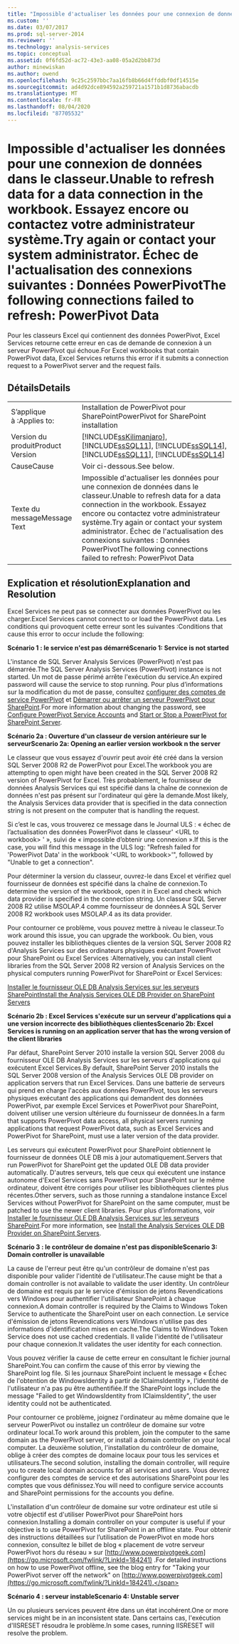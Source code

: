 ```yaml
---
title: "Impossible d'actualiser les données pour une connexion de données dans le classeur. Essayez encore ou contactez votre administrateur système. Échec de l’actualisation des connexions suivantes : données PowerPivot | Microsoft Docs"
ms.custom: ''
ms.date: 03/07/2017
ms.prod: sql-server-2014
ms.reviewer: ''
ms.technology: analysis-services
ms.topic: conceptual
ms.assetid: 0f6fd52d-ac72-43e3-aa08-05a2d2bb873d
author: minewiskan
ms.author: owend
ms.openlocfilehash: 9c25c2597bbc7aa16fb8b66d4ffddbf0df14515e
ms.sourcegitcommit: ad4d92dce894592a259721a1571b1d8736abacdb
ms.translationtype: MT
ms.contentlocale: fr-FR
ms.lasthandoff: 08/04/2020
ms.locfileid: "87705532"
---
```

# <a name="unable-to-refresh-data-for-a-data-connection-in-the-workbook-try-again-or-contact-your-system-administrator-the-following-connections-failed-to-refresh-powerpivot-data"></a><span data-ttu-id="e5d33-104">Impossible d'actualiser les données pour une connexion de données dans le classeur.</span><span class="sxs-lookup"><span data-stu-id="e5d33-104">Unable to refresh data for a data connection in the workbook.</span></span> <span data-ttu-id="e5d33-105">Essayez encore ou contactez votre administrateur système.</span><span class="sxs-lookup"><span data-stu-id="e5d33-105">Try again or contact your system administrator.</span></span> <span data-ttu-id="e5d33-106">Échec de l'actualisation des connexions suivantes : Données PowerPivot</span><span class="sxs-lookup"><span data-stu-id="e5d33-106">The following connections failed to refresh: PowerPivot Data</span></span>
  <span data-ttu-id="e5d33-107">Pour les classeurs Excel qui contiennent des données PowerPivot, Excel Services retourne cette erreur en cas de demande de connexion à un serveur PowerPivot qui échoue.</span><span class="sxs-lookup"><span data-stu-id="e5d33-107">For Excel workbooks that contain PowerPivot data, Excel Services returns this error if it submits a connection request to a PowerPivot server and the request fails.</span></span>  
  
## <a name="details"></a><span data-ttu-id="e5d33-108">Détails</span><span class="sxs-lookup"><span data-stu-id="e5d33-108">Details</span></span>  
  
|||  
|-|-|  
|<span data-ttu-id="e5d33-109">S’applique à :</span><span class="sxs-lookup"><span data-stu-id="e5d33-109">Applies to:</span></span>|<span data-ttu-id="e5d33-110">Installation de PowerPivot pour SharePoint</span><span class="sxs-lookup"><span data-stu-id="e5d33-110">PowerPivot for SharePoint installation</span></span>|  
|<span data-ttu-id="e5d33-111">Version du produit</span><span class="sxs-lookup"><span data-stu-id="e5d33-111">Product Version</span></span>|[!INCLUDE[ssKilimanjaro](../../includes/sskilimanjaro-md.md)]<span data-ttu-id="e5d33-112">, [!INCLUDE[ssSQL11](../../includes/sssql11-md.md)], [!INCLUDE[ssSQL14](../../includes/sssql14-md.md)]</span><span class="sxs-lookup"><span data-stu-id="e5d33-112">, [!INCLUDE[ssSQL11](../../includes/sssql11-md.md)], [!INCLUDE[ssSQL14](../../includes/sssql14-md.md)]</span></span>|  
|<span data-ttu-id="e5d33-113">Cause</span><span class="sxs-lookup"><span data-stu-id="e5d33-113">Cause</span></span>|<span data-ttu-id="e5d33-114">Voir ci-dessous.</span><span class="sxs-lookup"><span data-stu-id="e5d33-114">See below.</span></span>|  
|<span data-ttu-id="e5d33-115">Texte du message</span><span class="sxs-lookup"><span data-stu-id="e5d33-115">Message Text</span></span>|<span data-ttu-id="e5d33-116">Impossible d'actualiser les données pour une connexion de données dans le classeur.</span><span class="sxs-lookup"><span data-stu-id="e5d33-116">Unable to refresh data for a data connection in the workbook.</span></span> <span data-ttu-id="e5d33-117">Essayez encore ou contactez votre administrateur système.</span><span class="sxs-lookup"><span data-stu-id="e5d33-117">Try again or contact your system administrator.</span></span> <span data-ttu-id="e5d33-118">Échec de l'actualisation des connexions suivantes : Données PowerPivot</span><span class="sxs-lookup"><span data-stu-id="e5d33-118">The following connections failed to refresh: PowerPivot Data</span></span>|  
  
## <a name="explanation-and-resolution"></a><span data-ttu-id="e5d33-119">Explication et résolution</span><span class="sxs-lookup"><span data-stu-id="e5d33-119">Explanation and Resolution</span></span>  
 <span data-ttu-id="e5d33-120">Excel Services ne peut pas se connecter aux données PowerPivot ou les charger.</span><span class="sxs-lookup"><span data-stu-id="e5d33-120">Excel Services cannot connect to or load the PowerPivot data.</span></span> <span data-ttu-id="e5d33-121">Les conditions qui provoquent cette erreur sont les suivantes :</span><span class="sxs-lookup"><span data-stu-id="e5d33-121">Conditions that cause this error to occur include the following:</span></span>  
  
 <span data-ttu-id="e5d33-122">**Scénario 1 : le service n'est pas démarré**</span><span class="sxs-lookup"><span data-stu-id="e5d33-122">**Scenario 1: Service is not started**</span></span>  
  
 <span data-ttu-id="e5d33-123">L'instance de SQL Server Analysis Services (PowerPivot) n'est pas démarrée.</span><span class="sxs-lookup"><span data-stu-id="e5d33-123">The SQL Server Analysis Services (PowerPivot) instance is not started.</span></span> <span data-ttu-id="e5d33-124">Un mot de passe périmé arrête l'exécution du service.</span><span class="sxs-lookup"><span data-stu-id="e5d33-124">An expired password will cause the service to stop running.</span></span> <span data-ttu-id="e5d33-125">Pour plus d’informations sur la modification du mot de passe, consultez [configurer des comptes de service PowerPivot](configure-power-pivot-service-accounts.md) et [Démarrer ou arrêter un serveur PowerPivot pour SharePoint](start-or-stop-a-power-pivot-for-sharepoint-server.md).</span><span class="sxs-lookup"><span data-stu-id="e5d33-125">For more information about changing the password, see [Configure PowerPivot Service Accounts](configure-power-pivot-service-accounts.md) and [Start or Stop a PowerPivot for SharePoint Server](start-or-stop-a-power-pivot-for-sharepoint-server.md).</span></span>  
  
 <span data-ttu-id="e5d33-126">**Scénario 2a : Ouverture d'un classeur de version antérieure sur le serveur**</span><span class="sxs-lookup"><span data-stu-id="e5d33-126">**Scenario 2a: Opening an earlier version workbook n the server**</span></span>  
  
 <span data-ttu-id="e5d33-127">Le classeur que vous essayez d'ouvrir peut avoir été créé dans la version SQL Server 2008 R2 de PowerPivot pour Excel.</span><span class="sxs-lookup"><span data-stu-id="e5d33-127">The workbook you are attempting to open might have been created in the SQL Server 2008 R2 version of PowerPivot for Excel.</span></span> <span data-ttu-id="e5d33-128">Très probablement, le fournisseur de données Analysis Services qui est spécifié dans la chaîne de connexion de données n'est pas présent sur l'ordinateur qui gère la demande.</span><span class="sxs-lookup"><span data-stu-id="e5d33-128">Most likely, the Analysis Services data provider that is specified in the data connection string is not present on the computer that is handling the request.</span></span>  
  
 <span data-ttu-id="e5d33-129">Si c’est le cas, vous trouverez ce message dans le Journal ULS : « échec de l’actualisation des données PowerPivot dans le classeur' \<URL to workbook> ' », suivi de « impossible d’obtenir une connexion ».</span><span class="sxs-lookup"><span data-stu-id="e5d33-129">If this is the case, you will find this message in the ULS log: "Refresh failed for 'PowerPivot Data' in the workbook '\<URL to workbook>'", followed by "Unable to get a connection".</span></span>  
  
 <span data-ttu-id="e5d33-130">Pour déterminer la version du classeur, ouvrez-le dans Excel et vérifiez quel fournisseur de données est spécifié dans la chaîne de connexion.</span><span class="sxs-lookup"><span data-stu-id="e5d33-130">To determine the version of the workbook, open it in Excel and check which data provider is specified in the connection string.</span></span> <span data-ttu-id="e5d33-131">Un classeur SQL Server 2008 R2 utilise MSOLAP.4 comme fournisseur de données.</span><span class="sxs-lookup"><span data-stu-id="e5d33-131">A SQL Server 2008 R2 workbook uses MSOLAP.4 as its data provider.</span></span>  
  
 <span data-ttu-id="e5d33-132">Pour contourner ce problème, vous pouvez mettre à niveau le classeur.</span><span class="sxs-lookup"><span data-stu-id="e5d33-132">To work around this issue, you can upgrade the workbook.</span></span> <span data-ttu-id="e5d33-133">Ou bien, vous pouvez installer les bibliothèques clientes de la version SQL Server 2008 R2 d'Analysis Services sur des ordinateurs physiques exécutant PowerPivot pour SharePoint ou Excel Services :</span><span class="sxs-lookup"><span data-stu-id="e5d33-133">Alternatively, you can install client libraries from the SQL Server 2008 R2 version of Analysis Services on the physical computers running PowerPivot for SharePoint or Excel Services:</span></span>  
  
 [<span data-ttu-id="e5d33-134">Installer le fournisseur OLE DB Analysis Services sur les serveurs SharePoint</span><span class="sxs-lookup"><span data-stu-id="e5d33-134">Install the Analysis Services OLE DB Provider on SharePoint Servers</span></span>](../../sql-server/install/install-the-analysis-services-ole-db-provider-on-sharepoint-servers.md)  
  
 <span data-ttu-id="e5d33-135">**Scénario 2b : Excel Services s'exécute sur un serveur d'applications qui a une version incorrecte des bibliothèques clientes**</span><span class="sxs-lookup"><span data-stu-id="e5d33-135">**Scenario 2b: Excel Services is running on an application server that has the wrong version of the client libraries**</span></span>  
  
 <span data-ttu-id="e5d33-136">Par défaut, SharePoint Server 2010 installe la version SQL Server 2008 du fournisseur OLE DB Analysis Services sur les serveurs d'applications qui exécutent Excel Services.</span><span class="sxs-lookup"><span data-stu-id="e5d33-136">By default, SharePoint Server 2010 installs the SQL Server 2008 version of the Analysis Services OLE DB provider on application servers that run Excel Services.</span></span> <span data-ttu-id="e5d33-137">Dans une batterie de serveurs qui prend en charge l'accès aux données PowerPivot, tous les serveurs physiques exécutant des applications qui demandent des données PowerPivot, par exemple Excel Services et PowerPivot pour SharePoint, doivent utiliser une version ultérieure du fournisseur de données.</span><span class="sxs-lookup"><span data-stu-id="e5d33-137">In a farm that supports PowerPivot data access, all physical servers running applications that request PowerPivot data, such as Excel Services and PowerPivot for SharePoint, must use a later version of the data provider.</span></span>  
  
 <span data-ttu-id="e5d33-138">Les serveurs qui exécutent PowerPivot pour SharePoint obtiennent le fournisseur de données OLE DB mis à jour automatiquement.</span><span class="sxs-lookup"><span data-stu-id="e5d33-138">Servers that run PowerPivot for SharePoint get the updated OLE DB data provider automatically.</span></span> <span data-ttu-id="e5d33-139">D'autres serveurs, tels que ceux qui exécutent une instance autonome d'Excel Services sans PowerPivot pour SharePoint sur le même ordinateur, doivent être corrigés pour utiliser les bibliothèques clientes plus récentes.</span><span class="sxs-lookup"><span data-stu-id="e5d33-139">Other servers, such as those running a standalone instance Excel Services without PowerPivot for SharePoint on the same computer, must be patched to use the newer client libraries.</span></span> <span data-ttu-id="e5d33-140">Pour plus d’informations, voir [Installer le fournisseur OLE DB Analysis Services sur les serveurs SharePoint](../../sql-server/install/install-the-analysis-services-ole-db-provider-on-sharepoint-servers.md).</span><span class="sxs-lookup"><span data-stu-id="e5d33-140">For more information, see [Install the Analysis Services OLE DB Provider on SharePoint Servers](../../sql-server/install/install-the-analysis-services-ole-db-provider-on-sharepoint-servers.md).</span></span>  
  
 <span data-ttu-id="e5d33-141">**Scénario 3 : le contrôleur de domaine n'est pas disponible**</span><span class="sxs-lookup"><span data-stu-id="e5d33-141">**Scenario 3: Domain controller is unavailable**</span></span>  
  
 <span data-ttu-id="e5d33-142">La cause de l'erreur peut être qu'un contrôleur de domaine n'est pas disponible pour valider l'identité de l'utilisateur.</span><span class="sxs-lookup"><span data-stu-id="e5d33-142">The cause might be that a domain controller is not available to validate the user identity.</span></span> <span data-ttu-id="e5d33-143">Un contrôleur de domaine est requis par le service d'émission de jetons Revendications vers Windows pour authentifier l'utilisateur SharePoint à chaque connexion.</span><span class="sxs-lookup"><span data-stu-id="e5d33-143">A domain controller is required by the Claims to Windows Token Service to authenticate the SharePoint user on each connection.</span></span> <span data-ttu-id="e5d33-144">Le service d'émission de jetons Revendications vers Windows n'utilise pas des informations d'identification mises en cache.</span><span class="sxs-lookup"><span data-stu-id="e5d33-144">The Claims to Windows Token Service does not use cached credentials.</span></span> <span data-ttu-id="e5d33-145">Il valide l'identité de l'utilisateur pour chaque connexion.</span><span class="sxs-lookup"><span data-stu-id="e5d33-145">It validates the user identity for each connection.</span></span>  
  
 <span data-ttu-id="e5d33-146">Vous pouvez vérifier la cause de cette erreur en consultant le fichier journal SharePoint.</span><span class="sxs-lookup"><span data-stu-id="e5d33-146">You can confirm the cause of this error by viewing the SharePoint log file.</span></span> <span data-ttu-id="e5d33-147">Si les journaux SharePoint incluent le message « Échec de l'obtention de WindowsIdentity à partir de IClaimsIdentity », l'identité de l'utilisateur n'a pas pu être authentifiée.</span><span class="sxs-lookup"><span data-stu-id="e5d33-147">If the SharePoint logs include the message "Failed to get WindowsIdentity from IClaimsIdentity", the user identity could not be authenticated.</span></span>  
  
 <span data-ttu-id="e5d33-148">Pour contourner ce problème, joignez l'ordinateur au même domaine que le serveur PowerPivot ou installez un contrôleur de domaine sur votre ordinateur local.</span><span class="sxs-lookup"><span data-stu-id="e5d33-148">To work around this problem, join the computer to the same domain as the PowerPivot server, or install a domain controller on your local computer.</span></span> <span data-ttu-id="e5d33-149">La deuxième solution, l'installation du contrôleur de domaine, oblige à créer des comptes de domaine locaux pour tous les services et utilisateurs.</span><span class="sxs-lookup"><span data-stu-id="e5d33-149">The second solution, installing the domain controller, will require you to create local domain accounts for all services and users.</span></span> <span data-ttu-id="e5d33-150">Vous devrez configurer des comptes de service et des autorisations SharePoint pour les comptes que vous définissez.</span><span class="sxs-lookup"><span data-stu-id="e5d33-150">You will need to configure service accounts and SharePoint permissions for the accounts you define.</span></span>  
  
 <span data-ttu-id="e5d33-151">L'installation d'un contrôleur de domaine sur votre ordinateur est utile si votre objectif est d'utiliser PowerPivot pour SharePoint hors connexion.</span><span class="sxs-lookup"><span data-stu-id="e5d33-151">Installing a domain controller on your computer is useful if your objective is to use PowerPivot for SharePoint in an offline state.</span></span> <span data-ttu-id="e5d33-152">Pour obtenir des instructions détaillées sur l’utilisation de PowerPivot en mode hors connexion, consultez le billet de blog « placement de votre serveur PowerPivot hors du réseau » sur [http://www.powerpivotgeek.com](https://go.microsoft.com/fwlink/?LinkId=184241) .</span><span class="sxs-lookup"><span data-stu-id="e5d33-152">For detailed instructions on how to use PowerPivot offline, see the blog entry for "Taking your PowerPivot server off the network" on [http://www.powerpivotgeek.com](https://go.microsoft.com/fwlink/?LinkId=184241).</span></span>  
  
 <span data-ttu-id="e5d33-153">**Scénario 4 : serveur instable**</span><span class="sxs-lookup"><span data-stu-id="e5d33-153">**Scenario 4: Unstable server**</span></span>  
  
 <span data-ttu-id="e5d33-154">Un ou plusieurs services peuvent être dans un état incohérent.</span><span class="sxs-lookup"><span data-stu-id="e5d33-154">One or more services might be in an inconsistent state.</span></span> <span data-ttu-id="e5d33-155">Dans certains cas, l'exécution d'IISRESET résoudra le problème.</span><span class="sxs-lookup"><span data-stu-id="e5d33-155">In some cases, running IISRESET will resolve the problem.</span></span>  
  
  
